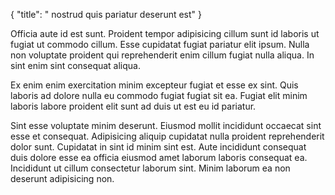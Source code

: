 {
  "title": " nostrud quis pariatur deserunt est"
}

Officia aute id est sunt. Proident tempor adipisicing cillum sunt id laboris ut fugiat ut commodo cillum. Esse cupidatat fugiat pariatur elit ipsum. Nulla non voluptate proident qui reprehenderit enim cillum fugiat nulla aliqua. In sint enim sint consequat aliqua.

Ex enim enim exercitation minim excepteur fugiat et esse ex sint. Quis laboris ad dolore nulla eu commodo fugiat fugiat sit ea. Fugiat elit minim laboris labore proident elit sunt ad duis ut est eu id pariatur.

Sint esse voluptate minim deserunt. Eiusmod mollit incididunt occaecat sint esse et consequat. Adipisicing aliquip cupidatat nulla proident reprehenderit dolor sunt. Cupidatat in sint id minim sint est. Aute incididunt consequat duis dolore esse ea officia eiusmod amet laborum laboris consequat ea. Incididunt ut cillum consectetur laborum sint. Minim laborum ea non deserunt adipisicing non.